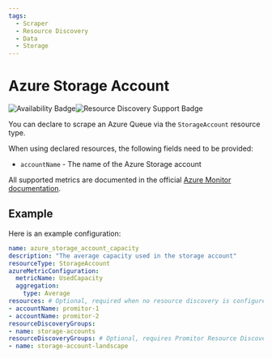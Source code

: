 ```yaml
---
tags:
  - Scraper
  - Resource Discovery
  - Data
  - Storage
---
```


# Azure Storage Account

![Availability Badge](https://img.shields.io/badge/Available%20Starting-v1.3-green.svg)![Resource Discovery Support Badge](https://img.shields.io/badge/Support%20for%20Resource%20Discovery-Yes-green.svg)

You can declare to scrape an Azure Queue via the `StorageAccount` resource type.

When using declared resources, the following fields need to be provided:

- `accountName` - The name of the Azure Storage account

All supported metrics are documented in the official [Azure Monitor documentation](https://docs.microsoft.com/en-us/azure/azure-monitor/platform/metrics-supported#microsoftstoragestorageaccounts).

## Example

Here is an example configuration:

```yaml
name: azure_storage_account_capacity
description: "The average capacity used in the storage account"
resourceType: StorageAccount
azureMetricConfiguration:
  metricName: UsedCapacity
  aggregation:
    type: Average
resources: # Optional, required when no resource discovery is configured
- accountName: promitor-1
- accountName: promitor-2
resourceDiscoveryGroups:
- name: storage-accounts
resourceDiscoveryGroups: # Optional, requires Promitor Resource Discovery agent (https://promitor.io/concepts/how-it-works#using-resource-discovery)
- name: storage-account-landscape
```
